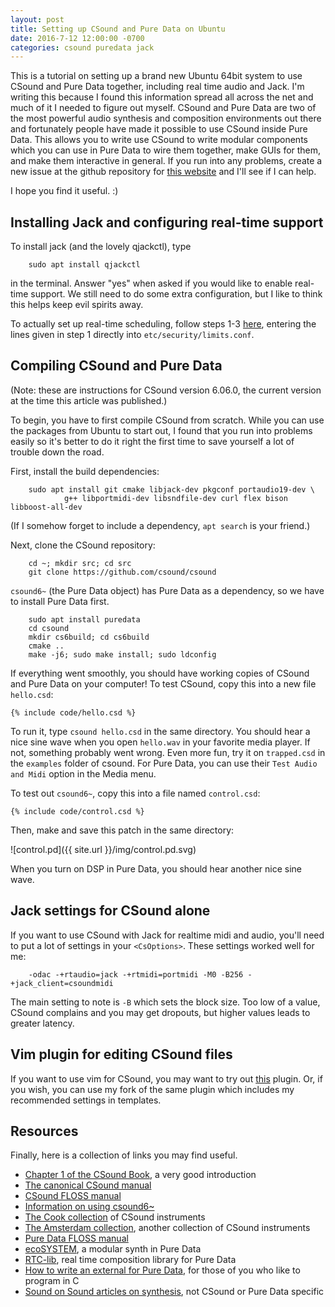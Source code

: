 ```yaml
---
layout: post
title: Setting up CSound and Pure Data on Ubuntu
date: 2016-7-12 12:00:00 -0700
categories: csound puredata jack
---
```

This is a tutorial on setting up a brand new Ubuntu 64bit system to use CSound
and Pure Data together, including real time audio and Jack. I'm writing this
because I found this information spread all across the net and much of it I
needed to figure out myself. CSound and Pure Data are two of the most powerful
audio synthesis and composition environments out there and fortunately people
have made it possible to use CSound inside Pure Data. This allows you to write
use CSound to write modular components which you can use in Pure Data to wire 
them together, make GUIs for them, and make them interactive in general. If
you run into any problems, create a new issue at the github repository for
[this website](https://github.com/foeb/foeb.github.io) and I'll see if I can
help.

I hope you find it useful. :)

## Installing Jack and configuring real-time support
To install jack (and the lovely qjackctl), type

        sudo apt install qjackctl

in the terminal. Answer "yes" when asked if you would like to enable real-time
support. We still need to do some extra configuration, but I like to think
this helps keep evil spirits away.

To actually set up real-time scheduling, follow steps 1-3
[here](jackaudio.org/faq/linux_rt_config.html), entering the lines given in
step 1 directly into `etc/security/limits.conf`.

## Compiling CSound and Pure Data
(Note: these are instructions for CSound version 6.06.0,
the current version at the time this article was published.)

To begin, you have to first compile CSound from scratch.
While you can use the packages from Ubuntu to start out, I found that
you run into problems easily so it's better to do it right the first time 
to save yourself a lot of trouble down the road.

First, install the build dependencies:

        sudo apt install git cmake libjack-dev pkgconf portaudio19-dev \
                g++ libportmidi-dev libsndfile-dev curl flex bison libboost-all-dev

(If I somehow forget to include a dependency, `apt search` is your friend.)

Next, clone the CSound repository:

        cd ~; mkdir src; cd src
        git clone https://github.com/csound/csound

`csound6~` (the Pure Data object) has Pure Data as a dependency, so we
have to install Pure Data first.

        sudo apt install puredata
        cd csound
        mkdir cs6build; cd cs6build
        cmake ..
        make -j6; sudo make install; sudo ldconfig

If everything went smoothly, you should have working copies of CSound and
Pure Data on your computer! To test CSound, copy this into a new file `hello.csd`:

```
{% include code/hello.csd %}
```

To run it, type `csound hello.csd` in the same directory. You should hear a nice
sine wave when you open `hello.wav` in your favorite media player. If not,
something probably went wrong. Even more fun, try it on `trapped.csd` in the `examples` folder of csound. 
For Pure Data, you can use their `Test Audio and Midi` option in the Media menu.

To test out `csound6~`, copy this into a file named `control.csd`:

```
{% include code/control.csd %}
```

Then, make and save this patch in the same directory:

![control.pd]({{ site.url }}/img/control.pd.svg)

When you turn on DSP in Pure Data, you should hear another nice sine wave.

## Jack settings for CSound alone
If you want to use CSound with Jack for realtime midi and audio, you'll need
to put a lot of settings in your `<CsOptions>`. These settings worked well
for me:

        -odac -+rtaudio=jack -+rtmidi=portmidi -M0 -B256 -+jack_client=csoundmidi

The main setting to note is `-B` which sets the block size. Too low of a value,
CSound complains and you may get dropouts, but higher values leads to greater
latency.

## Vim plugin for editing CSound files
If you want to use vim for CSound, you may want to try out [this](https://github.com/luisjure/csound) plugin.
Or, if you wish, you can use my fork of the same plugin which includes my
recommended settings in templates.

## Resources
Finally, here is a collection of links you may find useful.

- [Chapter 1 of the CSound Book](http://www.csounds.com/chapter1/index.html), a very good introduction
- [The canonical CSound manual](http://www.csounds.com/manual/html/index.html)
- [CSound FLOSS manual](http://write.flossmanuals.net/csound/preface/)
- [Information on using csound6~](http://floss.booktype.pro/csound/a-csound-in-pd/)
- [The Cook collection](http://www.csounds.com/cook/index.html) of CSound instruments
- [The Amsterdam collection](http://www.codemist.co.uk/AmsterdamCatalog/), another collection of CSound instruments
- [Pure Data FLOSS manual](http://write.flossmanuals.net/pure-data/introduction2/)
- [ecoSYSTEM](http://www.monologx.com/ecosystem/), a modular synth in Pure Data
- [RTC-lib](http://www.essl.at/works/rtc.html), real time composition library for Pure Data
- [How to write an external for Pure Data](http://pdstatic.iem.at/externals-HOWTO/), for those of you who like to program in C
- [Sound on Sound articles on synthesis](https://web.archive.org/web/20150705193532/http://www.soundonsound.com/search?url=%2Fsearch&Keyword=%22synth+secrets%22&Words=All&Summary=Yes), not CSound or Pure Data specific

